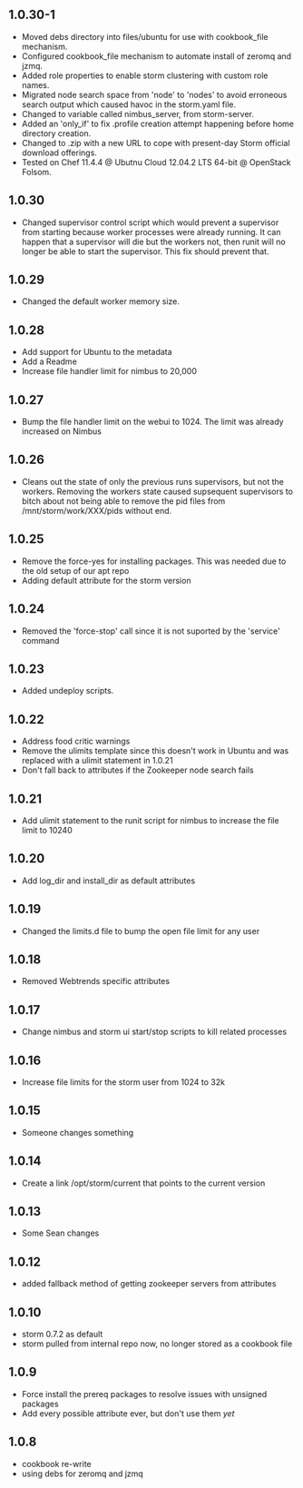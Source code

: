 ## 1.0.30-1
* Moved debs directory into files/ubuntu for use with cookbook_file mechanism.
* Configured cookbook_file mechanism to automate install of zeromq and jzmq.
* Added role properties to enable storm clustering with custom role names.
* Migrated node search space from 'node' to 'nodes' to avoid erroneous
  search output which caused havoc in the storm.yaml file.
* Changed to variable called nimbus_server, from storm-server.
* Added an 'only_if' to fix .profile creation attempt happening before home 
  directory creation.
* Changed to .zip with a new URL to cope with present-day Storm official 
  download offerings.
* Tested on Chef 11.4.4 @ Ubutnu Cloud 12.04.2 LTS 64-bit @ OpenStack Folsom.

## 1.0.30
* Changed supervisor control script which would prevent a supervisor from
  starting because worker processes were already running. It can happen
  that a supervisor will die but the workers not, then runit will no
  longer be able to start the supervisor. This fix should prevent that.

## 1.0.29
* Changed the default worker memory size.

## 1.0.28
* Add support for Ubuntu to the metadata
* Add a Readme
* Increase file handler limit for nimbus to 20,000

## 1.0.27
* Bump the file handler limit on the webui to 1024. The limit was already increased on Nimbus

## 1.0.26
* Cleans out the state of only the previous runs supervisors, but not the workers.
  Removing the workers state caused supsequent supervisors to bitch about not
  being able to remove the pid files from /mnt/storm/work/XXX/pids without
  end.

## 1.0.25
* Remove the force-yes for installing packages.  This was needed due to the old setup of our apt repo
* Adding default attribute for the storm version

## 1.0.24
* Removed the 'force-stop' call since it is not suported by the 'service' command

## 1.0.23
* Added undeploy scripts.

## 1.0.22
* Address food critic warnings
* Remove the ulimits template since this doesn't work in Ubuntu and was replaced with a ulimit statement in 1.0.21
* Don't fall back to attributes if the Zookeeper node search fails

## 1.0.21
* Add ulimit statement to the runit script for nimbus to increase the file limit to 10240

## 1.0.20
* Add log_dir and install_dir as default attributes

## 1.0.19
* Changed the limits.d file to bump the open file limit for any user

## 1.0.18
* Removed Webtrends specific attributes

## 1.0.17
* Change nimbus and storm ui start/stop scripts to kill related
  processes

## 1.0.16
* Increase file limits for the storm user from 1024 to 32k

## 1.0.15
* Someone changes something

## 1.0.14
* Create a link /opt/storm/current that points to the current version

## 1.0.13
* Some Sean changes

## 1.0.12
* added fallback method of getting zookeeper servers from attributes

## 1.0.10
* storm 0.7.2 as default
* storm pulled from internal repo now, no longer stored as a cookbook file

## 1.0.9
* Force install the prereq packages to resolve issues with unsigned packages
* Add every possible attribute ever, but don't use them *yet*

## 1.0.8
* cookbook re-write
* using debs for zeromq and jzmq
